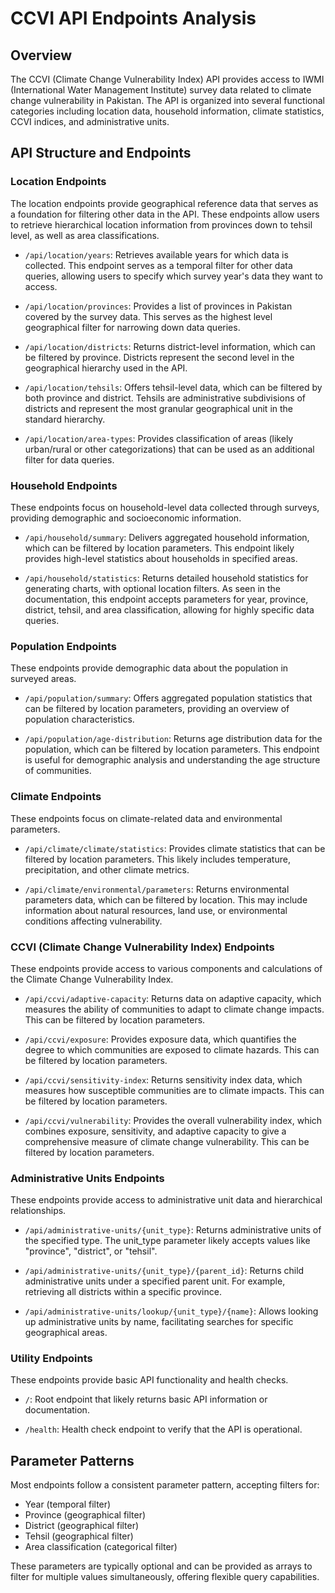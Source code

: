# CCVI API Endpoints Analysis

## Overview
The CCVI (Climate Change Vulnerability Index) API provides access to IWMI (International Water Management Institute) survey data related to climate change vulnerability in Pakistan. The API is organized into several functional categories including location data, household information, climate statistics, CCVI indices, and administrative units.

## API Structure and Endpoints

### Location Endpoints
The location endpoints provide geographical reference data that serves as a foundation for filtering other data in the API. These endpoints allow users to retrieve hierarchical location information from provinces down to tehsil level, as well as area classifications.

- `/api/location/years`: Retrieves available years for which data is collected. This endpoint serves as a temporal filter for other data queries, allowing users to specify which survey year's data they want to access.

- `/api/location/provinces`: Provides a list of provinces in Pakistan covered by the survey data. This serves as the highest level geographical filter for narrowing down data queries.

- `/api/location/districts`: Returns district-level information, which can be filtered by province. Districts represent the second level in the geographical hierarchy used in the API.

- `/api/location/tehsils`: Offers tehsil-level data, which can be filtered by both province and district. Tehsils are administrative subdivisions of districts and represent the most granular geographical unit in the standard hierarchy.

- `/api/location/area-types`: Provides classification of areas (likely urban/rural or other categorizations) that can be used as an additional filter for data queries.

### Household Endpoints
These endpoints focus on household-level data collected through surveys, providing demographic and socioeconomic information.

- `/api/household/summary`: Delivers aggregated household information, which can be filtered by location parameters. This endpoint likely provides high-level statistics about households in specified areas.

- `/api/household/statistics`: Returns detailed household statistics for generating charts, with optional location filters. As seen in the documentation, this endpoint accepts parameters for year, province, district, tehsil, and area classification, allowing for highly specific data queries.

### Population Endpoints
These endpoints provide demographic data about the population in surveyed areas.

- `/api/population/summary`: Offers aggregated population statistics that can be filtered by location parameters, providing an overview of population characteristics.

- `/api/population/age-distribution`: Returns age distribution data for the population, which can be filtered by location parameters. This endpoint is useful for demographic analysis and understanding the age structure of communities.

### Climate Endpoints
These endpoints focus on climate-related data and environmental parameters.

- `/api/climate/climate/statistics`: Provides climate statistics that can be filtered by location parameters. This likely includes temperature, precipitation, and other climate metrics.

- `/api/climate/environmental/parameters`: Returns environmental parameters data, which can be filtered by location. This may include information about natural resources, land use, or environmental conditions affecting vulnerability.

### CCVI (Climate Change Vulnerability Index) Endpoints
These endpoints provide access to various components and calculations of the Climate Change Vulnerability Index.

- `/api/ccvi/adaptive-capacity`: Returns data on adaptive capacity, which measures the ability of communities to adapt to climate change impacts. This can be filtered by location parameters.

- `/api/ccvi/exposure`: Provides exposure data, which quantifies the degree to which communities are exposed to climate hazards. This can be filtered by location parameters.

- `/api/ccvi/sensitivity-index`: Returns sensitivity index data, which measures how susceptible communities are to climate impacts. This can be filtered by location parameters.

- `/api/ccvi/vulnerability`: Provides the overall vulnerability index, which combines exposure, sensitivity, and adaptive capacity to give a comprehensive measure of climate change vulnerability. This can be filtered by location parameters.

### Administrative Units Endpoints
These endpoints provide access to administrative unit data and hierarchical relationships.

- `/api/administrative-units/{unit_type}`: Returns administrative units of the specified type. The unit_type parameter likely accepts values like "province", "district", or "tehsil".

- `/api/administrative-units/{unit_type}/{parent_id}`: Returns child administrative units under a specified parent unit. For example, retrieving all districts within a specific province.

- `/api/administrative-units/lookup/{unit_type}/{name}`: Allows looking up administrative units by name, facilitating searches for specific geographical areas.

### Utility Endpoints
These endpoints provide basic API functionality and health checks.

- `/`: Root endpoint that likely returns basic API information or documentation.

- `/health`: Health check endpoint to verify that the API is operational.

## Parameter Patterns
Most endpoints follow a consistent parameter pattern, accepting filters for:
- Year (temporal filter)
- Province (geographical filter)
- District (geographical filter)
- Tehsil (geographical filter)
- Area classification (categorical filter)

These parameters are typically optional and can be provided as arrays to filter for multiple values simultaneously, offering flexible query capabilities.
